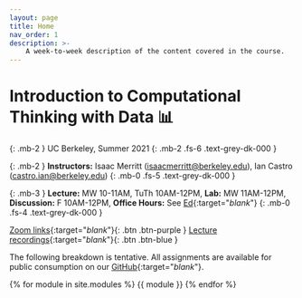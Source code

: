 ```yaml
---
layout: page
title: Home
nav_order: 1
description: >-
    A week-to-week description of the content covered in the course.
---
```


# Introduction to Computational Thinking with Data 📊
{: .mb-2 }
UC Berkeley, Summer 2021
{: .mb-2 .fs-6 .text-grey-dk-000 }

{: .mb-2 }
**Instructors:** Isaac Merritt (<a>isaacmerritt@berkeley.edu</a>), Ian Castro (<a>castro.ian@berkeley.edu</a>)
{: .mb-0 .fs-5 .text-grey-dk-000 }

{: .mb-3 }
**Lecture:** MW 10-11AM, TuTh 10AM-12PM, **Lab:** MW 11AM-12PM, **Discussion:** F 10AM-12PM, **Office Hours:** See [Ed](https://edstem.org/us/courses/3251/discussion/20190){:target="_blank_"}
{: .mb-0 .fs-4 .text-grey-dk-000 }

<!-- {% assign instructors = site.staffers | where: 'role', 'Instructor' %}
<div class="role">
  {% for staffer in instructors %}
  {{ staffer }}
  {% endfor %}
</div> -->

[Zoom links](https://edstem.org/us/courses/6639/discussion/484638){:target="_blank_"}{: .btn .btn-purple } [Lecture recordings](https://edstem.org/us/courses/6639/discussion/484640){:target="_blank_"}{: .btn .btn-blue }

The following breakdown is tentative. All assignments are available for public consumption on our [GitHub](https://github.com/data-6-berkeley/su21){:target="_blank_"}.

{% for module in site.modules %}
{{ module }}
{% endfor %}

